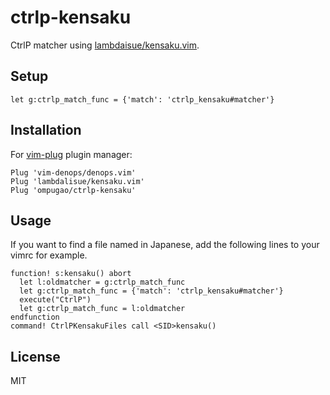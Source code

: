 # ctrlp-kensaku

CtrlP matcher using [lambdaisue/kensaku.vim](https://github.com/lambdalisue/kensaku.vim).

## Setup
```
let g:ctrlp_match_func = {'match': 'ctrlp_kensaku#matcher'}
```

## Installation

For [vim-plug](https://github.com/junegunn/vim-plug) plugin manager:

```
Plug 'vim-denops/denops.vim'
Plug 'lambdalisue/kensaku.vim' 
Plug 'ompugao/ctrlp-kensaku'
```

## Usage

If you want to find a file named in Japanese, add the following lines to your vimrc for example.
```
function! s:kensaku() abort
  let l:oldmatcher = g:ctrlp_match_func
  let g:ctrlp_match_func = {'match': 'ctrlp_kensaku#matcher'}
  execute("CtrlP")
  let g:ctrlp_match_func = l:oldmatcher
endfunction
command! CtrlPKensakuFiles call <SID>kensaku()
```

## License

MIT

